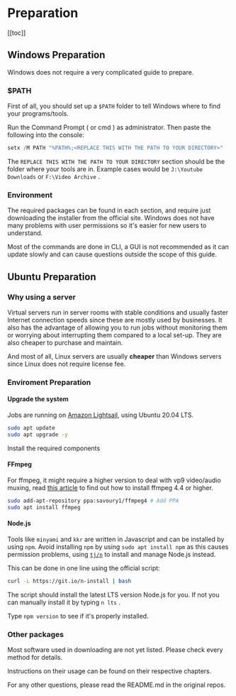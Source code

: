 # Preparation

[[toc]]

## Windows Preparation

Windows does not require a very complicated guide to prepare.

### $PATH

First of all, you should set up a `$PATH` folder to tell Windows where to find your programs/tools.

Run the Command Prompt ( or cmd ) as administrator. Then paste the following into the console:

```powershell
setx /M PATH "%PATH%;<REPLACE THIS WITH THE PATH TO YOUR DIRECTORY>"
```
The `REPLACE THIS WITH THE PATH TO YOUR DIRECTORY` section should be the folder where your tools are in. Example cases would be `J:\Youtube Downloads` or `F:\Video Archive` .

### Environment

The required packages can be found in each section, and require just downloading the installer from the official site. Windows does not have many problems with user permissions so it's easier for new users to understand.

Most of the commands are done in CLI, a GUI is not recommended as it can update slowly and can cause questions outside the scope of this guide.

## Ubuntu Preparation

### Why using a server

Virtual servers run in server rooms with stable conditions and usually faster Internet connection speeds since these are mostly used by businesses. It also has the advantage of allowing you to run jobs without monitoring them or worrying about interrupting them compared to a local set-up. They are also cheaper to purchase and maintain.

And most of all, Linux servers are usually **cheaper** than Windows servers since Linux does not require license fee.

### Enviroment Preparation

#### Upgrade the system

Jobs are running on [Amazon Lightsail](https://lightsail.aws.amazon.com/), using Ubuntu 20.04 LTS.

```bash
sudo apt update
sudo apt upgrade -y
```

Install the required components

#### FFmpeg

For ffmpeg, it might require a higher version to deal with vp9 video/audio muxing, read [this article](https://ubuntuhandbook.org/index.php/2021/05/install-ffmpeg-4-4-ppa-ubuntu-20-04-21-04/) to find out how to install ffmpeg 4.4 or higher.

```bash
sudo add-apt-repository ppa:savoury1/ffmpeg4 # Add PPA
sudo apt install ffmpeg
```

#### Node.js

Tools like `minyami` and `kkr` are written in Javascript and can be installed by using `npm`. Avoid installing `npm` by using `sudo apt install npm` as this causes permission problems, using [`tj/n`](https://github.com/tj/n) to install and manage Node.js instead.

This can be done in one line using the official script:

```bash
curl -L https://git.io/n-install | bash
```

The script should install the latest LTS version Node.js for you. If not you can manually install it by typing `n lts` .

Type `npm version` to see if it's properly installed.

### Other packages

Most software used in downloading are not yet listed. Please check every method for details.

Instructions on their usage can be found on their respective chapters.

For any other questions, please read the README.md in the original repos.

